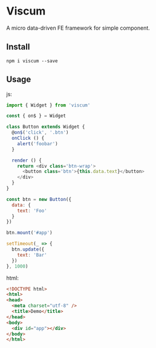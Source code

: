 # Viscum

A micro data-driven FE framework for simple component.

## Install

``` shell
npm i viscum --save
```
## Usage

js:

``` js
import { Widget } from 'viscum'

const { on$ } = Widget

class Button extends Widget {
  @on$('click', '.btn')
  onClick () {
    alert('foobar')
  }

  render () {
    return <div class='btn-wrap'>
      <button class='btn'>{this.data.text}</button>
    </div>
  }
}

const btn = new Button({
  data: {
    text: 'Foo'
  }
})

btn.mount('#app')

setTimeout(_ => {
  btn.update({
    text: 'Bar'
  })
}, 1000)
```

html:

``` html
<!DOCTYPE html>
<html>
<head>
  <meta charset="utf-8" />
  <title>Demo</title>
</head>
<body>
  <div id="app"></div>
</body>
</html>
```
